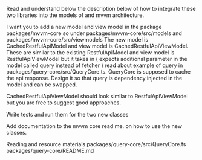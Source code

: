 Read and understand below the description below of how to integrate these two libraries into the models of and mvvm architecture.

I want you to add a new model and view model in the package
packages/mvvm-core
so under packages/mvvm-core/src/models
and packages/mvvm-core/src/viewmodels
The new model is CachedRestfulApiModel and view model is CachedRestfulApiViewModel.
These are similar to the existing RestfulApiModel and view model is RestfulApiViewModel
but it takes in ( expects additional parameter in the model called query instead of fetcher )
read about example of query in packages/query-core/src/QueryCore.ts.
QueryCore is supposed to cache the api response.
Design it so that query is dependency injected in the model and can be swapped.

CachedRestfulApiViewModel should look similar to RestfulApiViewModel but you are free to suggest good approaches.

Write tests and run them for the two new classes

Add documentation to the mvvm core read me. on how to use the new classes.

Reading and resource materials
packages/query-core/src/QueryCore.ts
packages/query-core/README.md

